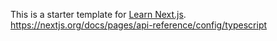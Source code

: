 This is a starter template for [Learn Next.js](https://nextjs.org/learn).
https://nextjs.org/docs/pages/api-reference/config/typescript
